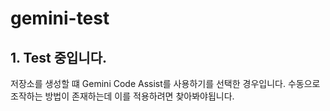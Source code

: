 # gemini-test

## 1. Test 중입니다.
저장소를 생성할 떄 Gemini Code Assist를 사용하기를 선택한 경우입니다.
수동으로 조작하는 방법이 존재하는데 이를 적용하려면 찾아봐야됩니다.
